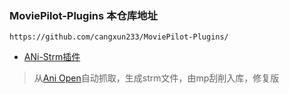 ### MoviePilot-Plugins 本仓库地址

```
https://github.com/cangxun233/MoviePilot-Plugins/
```

- [ANi-Strm插件](./docs/anistrm.md)

> 从[Ani Open](https://aniopen.an-i.workers.dev/)自动抓取，生成strm文件，由mp刮削入库，修复版